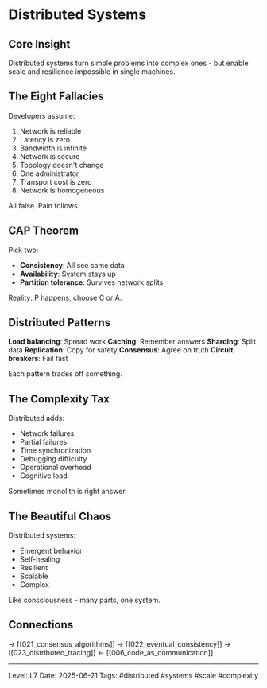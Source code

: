 # Distributed Systems
## Core Insight
Distributed systems turn simple problems into complex ones - but enable scale and resilience impossible in single machines.

## The Eight Fallacies

Developers assume:
1. Network is reliable
2. Latency is zero
3. Bandwidth is infinite
4. Network is secure
5. Topology doesn't change
6. One administrator
7. Transport cost is zero
8. Network is homogeneous

All false. Pain follows.

## CAP Theorem

Pick two:
- **Consistency**: All see same data
- **Availability**: System stays up
- **Partition tolerance**: Survives network splits

Reality: P happens, choose C or A.

## Distributed Patterns

**Load balancing**: Spread work
**Caching**: Remember answers
**Sharding**: Split data
**Replication**: Copy for safety
**Consensus**: Agree on truth
**Circuit breakers**: Fail fast

Each pattern trades off something.

## The Complexity Tax

Distributed adds:
- Network failures
- Partial failures
- Time synchronization
- Debugging difficulty
- Operational overhead
- Cognitive load

Sometimes monolith is right answer.

## The Beautiful Chaos

Distributed systems:
- Emergent behavior
- Self-healing
- Resilient
- Scalable
- Complex

Like consciousness - many parts, one system.

## Connections
→ [[021_consensus_algorithms]]
→ [[022_eventual_consistency]]
→ [[023_distributed_tracing]]
← [[006_code_as_communication]]

---
Level: L7
Date: 2025-06-21
Tags: #distributed #systems #scale #complexity